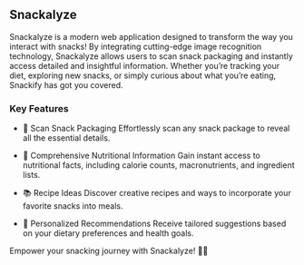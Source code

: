 ## Snackalyze

Snackalyze is a modern web application designed to transform the way you interact with snacks! By integrating cutting-edge image recognition technology, Snackalyze allows users to scan snack packaging and instantly access detailed and insightful information. Whether you’re tracking your diet, exploring new snacks, or simply curious about what you’re eating, Snackify has got you covered.

### Key Features

- 📸 Scan Snack Packaging Effortlessly scan any snack package to reveal all the essential details.

- 🍎 Comprehensive Nutritional Information Gain instant access to nutritional facts, including calorie counts, macronutrients, and ingredient lists.

- 📚 Recipe Ideas Discover creative recipes and ways to incorporate your favorite snacks into meals.

- 🌟 Personalized Recommendations Receive tailored suggestions based on your dietary preferences and health goals.

Empower your snacking journey with Snackalyze! 🍫📖
